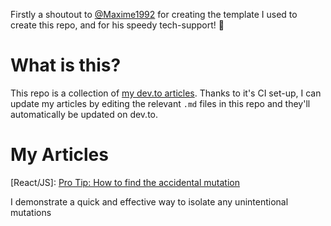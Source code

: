 Firstly a shoutout to [@Maxime1992](https://github.com/maxime1992) for creating the template I used to create this repo, and for his speedy tech-support! 🍻

# What is this?
This repo is a collection of [my dev.to articles](https://dev.to/elgoorf). Thanks to it's CI set-up, I can update my articles by editing the relevant `.md` files in this repo and they'll automatically be updated on dev.to.

# My Articles
[React/JS]: [Pro Tip: How to find the accidental mutation](https://dev.to/elgoorf/pro-tip-how-to-find-the-accidental-mutation-586h)

I demonstrate a quick and effective way to isolate any unintentional mutations
